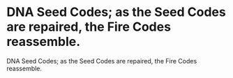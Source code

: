 # DNA Seed Codes; as the Seed Codes are repaired, the Fire Codes reassemble.

DNA Seed Codes; as the Seed Codes are repaired, the Fire Codes reassemble.